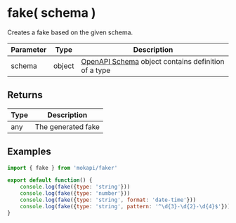 # fake( schema )

Creates a fake based on the given schema.

| Parameter       | Type   | Description                                                                                                |
|-----------------|--------|------------------------------------------------------------------------------------------------------------|
| schema          | object | [OpenAPI Schema](https://swagger.io/docs/specification/data-models/)  object contains definition of a type |

## Returns

| Type | Description        |
|------|--------------------|
| any  | The generated fake |

## Examples

```javascript
import { fake } from 'mokapi/faker'

export default function() {
    console.log(fake({type: 'string'}))
    console.log(fake({type: 'number'}))
    console.log(fake({type: 'string', format: 'date-time'}))
    console.log(fake({type: 'string', pattern: '^\d{3}-\d{2}-\d{4}$'})) // 123-45-6789
}
```